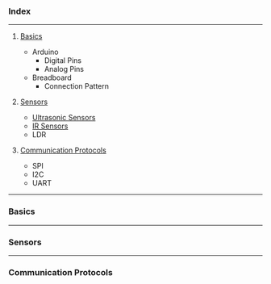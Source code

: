 ### Index
***
1.  [Basics](#Basics)
    * Arduino
        * Digital Pins
        * Analog Pins
    * Breadboard
        * Connection Pattern

2. [Sensors](#Sensors)
    * [Ultrasonic Sensors](https://encrypted-tbn0.gstatic.com/images?q=tbn%3AANd9GcSALfWqBQzkA5wgHbDdTTROexsRL5LunH6pcaDf7vKEQWse6gId)
    * [IR Sensors](https://encrypted-tbn0.gstatic.com/images?q=tbn%3AANd9GcRqB9q6BFMwtfl7jnWE9z4BXZ0uBMQogimtKa-i9xbec2g88lkT)
    * LDR

3.  [Communication Protocols](#Communication-Protocols)
    * SPI
    * I2C
    * UART
***
### Basics 

***
### Sensors

***
### Communication Protocols
